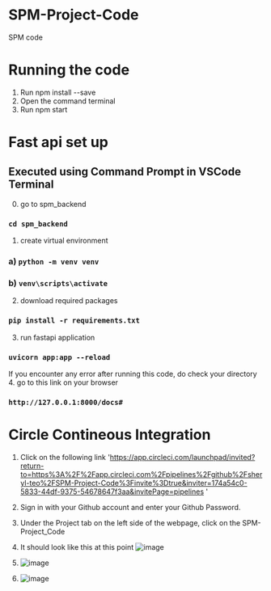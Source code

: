 # SPM-Project-Code
SPM code

# Running the code
1. Run npm install --save
2. Open the command terminal
3. Run npm start

# Fast api set up
## Executed using Command Prompt in VSCode Terminal 
0. go to spm_backend
### `cd spm_backend`
1. create virtual environment
### a)  `python -m venv venv`
### b) `venv\scripts\activate`
2. download required packages
###  `pip install -r requirements.txt`
3. run fastapi application
###  `uvicorn app:app --reload`
If you encounter any error after running this code, do check your directory
4. go to this link on your browser
###  `http://127.0.0.1:8000/docs#`  

# Circle Contineous Integration
1. Click on the following link 'https://app.circleci.com/launchpad/invited?return-to=https%3A%2F%2Fapp.circleci.com%2Fpipelines%2Fgithub%2Fsheryl-teo%2FSPM-Project-Code%3Finvite%3Dtrue&inviter=174a54c0-5833-44df-9375-54678647f3aa&invitePage=pipelines ' 
2. Sign in with your Github account and enter your Github Password.
3. Under the Project tab on the left side of the webpage, click on the SPM-Project_Code
4.  It should look like this at this point ![image](https://user-images.githubusercontent.com/65134007/200111748-404dd7ee-238d-4587-a3ad-2aea61b86a15.png)
5.  ![image](https://user-images.githubusercontent.com/65134007/200111825-5fa5d6ef-ad61-4687-9245-28c5451a8c51.png)

6.  ![image](https://user-images.githubusercontent.com/65134007/200111788-2e2a6295-24fa-422d-a03f-762bfe27950b.png)


